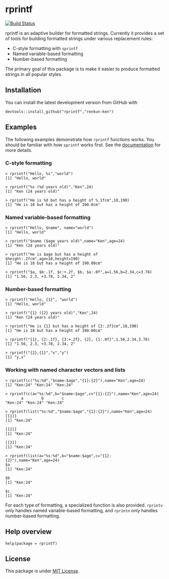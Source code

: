rprintf
=======

[![Build Status](https://travis-ci.org/renkun-ken/rprintf.png?branch=master)](https://travis-ci.org/renkun-ken/rprintf)

rprintf is an adaptive builder for formatted strings. Currently it provides a set of tools for building formatted strings under various replacement rules: 

- C-style formatting with `sprintf`
- Named variable-based formatting
- Number-based formatting

The primary goal of this package is to make it easier to produce formatted strings in all popular styles.

## Installation

You can install the latest development version from GitHub with

```
devtools::install_github("rprintf","renkun-ken")
```

## Examples

The following examples demonstrate how `rprintf` functions works. You should be familiar with how `sprintf` works first. See the [documentation](http://stat.ethz.ch/R-manual/R-devel/library/base/html/sprintf.html) for more details.

### C-style formatting

```
> rprintf("Hello, %s","world")
[1] "Hello, world"

> rprintf("%s (%d years old)","Ken",24)
[1] "Ken (24 years old)"

> rprintf("He is %d but has a height of %.1fcm",18,190)
[1] "He is 18 but has a height of 190.0cm"
```

### Named variable-based formatting

```
> rprintf("Hello, $name", name="world")
[1] "Hello, world"

> rprintf("$name ($age years old)",name="Ken",age=24)
[1] "Ken (24 years old)"

> rprintf("He is $age but has a height of $height:.2fcm",age=18,height=190)
[1] "He is 18 but has a height of 190.00cm"

> rprintf("$a, $b:.1f, $c:+.2f, $b, $a:.0f",a=1.56,b=2.34,c=3.78)
[1] "1.56, 2.3, +3.78, 2.34, 2"
```

### Number-based formatting

```
> rprintf("Hello, {1}", "world")
[1] "Hello, world"

> rprintf("{1} ({2} years old)","Ken",24)
[1] "Ken (24 years old)"

> rprintf("He is {1} but has a height of {2:.2f}cm",18,190)
[1] "He is 18 but has a height of 190.00cm"

> rprintf("{1}, {2:.1f}, {3:+.2f}, {2}, {1:.0f}",1.56,2.34,3.78)
[1] "1.56, 2.3, +3.78, 2.34, 2"

> rprintf("{2},{1}","x","y")
[1] "y,x"
```

### Working with named character vectors and lists

```
> rprintf(c("%s:%d","$name:$age","{1}:{2}"),name="Ken",age=24)
[1] "Ken:24" "Ken:24" "Ken:24"

> rprintf(c(a="%s:%d",b="$name:$age",c="{1}:{2}"),name="Ken",age=24)
       a        b        c 
"Ken:24" "Ken:24" "Ken:24"

> rprintf(list("%s:%d","$name:$age","{1}:{2}"),name="Ken",age=24)
[[1]]
[1] "Ken:24"

[[2]]
[1] "Ken:24"

[[3]]
[1] "Ken:24"

> rprintf(list(a="%s:%d",b="$name:$age",c="{1}:{2}"),name="Ken",age=24)
$a
[1] "Ken:24"

$b
[1] "Ken:24"

$c
[1] "Ken:24"
```

For each type of formatting, a specialized function is also provided. `rprintv` only handles named variable-based formatting, and `rprintn` only handles number-based formatting.

## Help overview

```
help(package = rprintf)
```

## License

This package is under [MIT License](http://opensource.org/licenses/MIT).
